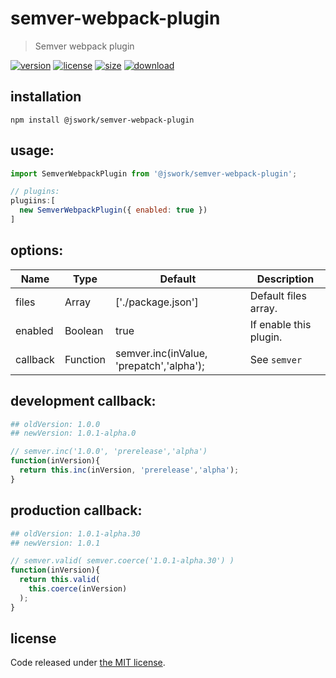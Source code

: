# semver-webpack-plugin
> Semver webpack plugin

[![version][version-image]][version-url]
[![license][license-image]][license-url]
[![size][size-image]][size-url]
[![download][download-image]][download-url]


## installation
```shell
npm install @jswork/semver-webpack-plugin
```

## usage:
```js
import SemverWebpackPlugin from '@jswork/semver-webpack-plugin';

// plugins:
plugiins:[
  new SemverWebpackPlugin({ enabled: true })
]
```

## options:
| Name     | Type     | Default                                  | Description            |
| -------- | -------- | ---------------------------------------- | ---------------------- |
| files    | Array    | ['./package.json']                       | Default files array.   |
| enabled  | Boolean  | true                                     | If enable this plugin. |
| callback | Function | semver.inc(inValue, 'prepatch','alpha'); | See `semver`           |


## development callback:
```conf
## oldVersion: 1.0.0
## newVersion: 1.0.1-alpha.0
```
```js
// semver.inc('1.0.0', 'prerelease','alpha')
function(inVersion){
  return this.inc(inVersion, 'prerelease','alpha');
}
```

## production callback:
```conf
## oldVersion: 1.0.1-alpha.30
## newVersion: 1.0.1
```
```js
// semver.valid( semver.coerce('1.0.1-alpha.30') )
function(inVersion){
  return this.valid(
    this.coerce(inVersion)
  );
}

```

## license
Code released under [the MIT license](https://github.com/afeiship/semver-webpack-plugin/blob/master/LICENSE.txt).

[version-image]: https://img.shields.io/npm/v/@jswork/semver-webpack-plugin
[version-url]: https://npmjs.org/package/@jswork/semver-webpack-plugin

[license-image]: https://img.shields.io/npm/l/@jswork/semver-webpack-plugin
[license-url]: https://github.com/afeiship/semver-webpack-plugin/blob/master/LICENSE.txt

[size-image]: https://img.shields.io/bundlephobia/minzip/@jswork/semver-webpack-plugin
[size-url]: https://github.com/afeiship/semver-webpack-plugin/blob/master/dist/semver-webpack-plugin.min.js

[download-image]: https://img.shields.io/npm/dm/@jswork/semver-webpack-plugin
[download-url]: https://www.npmjs.com/package/@jswork/semver-webpack-plugin
